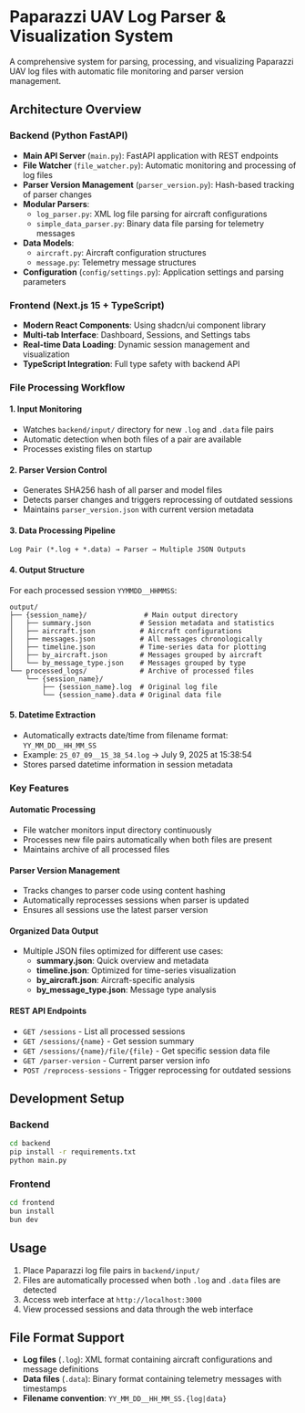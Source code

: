 # Paparazzi UAV Log Parser & Visualization System

A comprehensive system for parsing, processing, and visualizing Paparazzi UAV log files with automatic file monitoring and parser version management.

## Architecture Overview

### Backend (Python FastAPI)

- **Main API Server** (`main.py`): FastAPI application with REST endpoints
- **File Watcher** (`file_watcher.py`): Automatic monitoring and processing of log files
- **Parser Version Management** (`parser_version.py`): Hash-based tracking of parser changes
- **Modular Parsers**:
  - `log_parser.py`: XML log file parsing for aircraft configurations
  - `simple_data_parser.py`: Binary data file parsing for telemetry messages
- **Data Models**:
  - `aircraft.py`: Aircraft configuration structures
  - `message.py`: Telemetry message structures
- **Configuration** (`config/settings.py`): Application settings and parsing parameters

### Frontend (Next.js 15 + TypeScript)

- **Modern React Components**: Using shadcn/ui component library
- **Multi-tab Interface**: Dashboard, Sessions, and Settings tabs
- **Real-time Data Loading**: Dynamic session management and visualization
- **TypeScript Integration**: Full type safety with backend API

### File Processing Workflow

#### 1. **Input Monitoring**

- Watches `backend/input/` directory for new `.log` and `.data` file pairs
- Automatic detection when both files of a pair are available
- Processes existing files on startup

#### 2. **Parser Version Control**

- Generates SHA256 hash of all parser and model files
- Detects parser changes and triggers reprocessing of outdated sessions
- Maintains `parser_version.json` with current version metadata

#### 3. **Data Processing Pipeline**

```
Log Pair (*.log + *.data) → Parser → Multiple JSON Outputs
```

#### 4. **Output Structure**

For each processed session `YYMMDD__HHMMSS`:

```
output/
├── {session_name}/              # Main output directory
│   ├── summary.json            # Session metadata and statistics
│   ├── aircraft.json           # Aircraft configurations
│   ├── messages.json           # All messages chronologically
│   ├── timeline.json           # Time-series data for plotting
│   ├── by_aircraft.json        # Messages grouped by aircraft
│   └── by_message_type.json    # Messages grouped by type
└── processed_logs/             # Archive of processed files
    └── {session_name}/
        ├── {session_name}.log  # Original log file
        └── {session_name}.data # Original data file
```

#### 5. **Datetime Extraction**

- Automatically extracts date/time from filename format: `YY_MM_DD__HH_MM_SS`
- Example: `25_07_09__15_38_54.log` → July 9, 2025 at 15:38:54
- Stores parsed datetime information in session metadata

### Key Features

#### Automatic Processing

- File watcher monitors input directory continuously
- Processes new file pairs automatically when both files are present
- Maintains archive of all processed files

#### Parser Version Management

- Tracks changes to parser code using content hashing
- Automatically reprocesses sessions when parser is updated
- Ensures all sessions use the latest parser version

#### Organized Data Output

- Multiple JSON files optimized for different use cases:
  - **summary.json**: Quick overview and metadata
  - **timeline.json**: Optimized for time-series visualization
  - **by_aircraft.json**: Aircraft-specific analysis
  - **by_message_type.json**: Message type analysis

#### REST API Endpoints

- `GET /sessions` - List all processed sessions
- `GET /sessions/{name}` - Get session summary
- `GET /sessions/{name}/file/{file}` - Get specific session data file
- `GET /parser-version` - Current parser version info
- `POST /reprocess-sessions` - Trigger reprocessing for outdated sessions

## Development Setup

### Backend

```bash
cd backend
pip install -r requirements.txt
python main.py
```

### Frontend

```bash
cd frontend
bun install
bun dev
```

## Usage

1. Place Paparazzi log file pairs in `backend/input/`
2. Files are automatically processed when both `.log` and `.data` files are detected
3. Access web interface at `http://localhost:3000`
4. View processed sessions and data through the web interface

## File Format Support

- **Log files** (`.log`): XML format containing aircraft configurations and message definitions
- **Data files** (`.data`): Binary format containing telemetry messages with timestamps
- **Filename convention**: `YY_MM_DD__HH_MM_SS.{log|data}`
